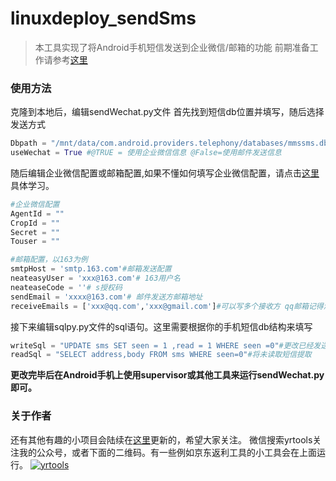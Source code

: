 # linuxdeploy_sendSms

> 本工具实现了将Android手机短信发送到企业微信/邮箱的功能
> 前期准备工作请参考[这里](https://www.yrblog.cn/category/%e7%bc%96%e7%a8%8b/android%e4%b8%8a%e7%9a%84linux/ "这里")

### 使用方法
克隆到本地后，编辑sendWechat.py文件
首先找到短信db位置并填写，随后选择发送方式
```sendWechat.py
Dbpath = "/mnt/data/com.android.providers.telephony/databases/mmssms.db"#数据库地址，记得必须挂载
useWechat = True #@TRUE = 使用企业微信信息 @False=使用邮件发送信息
```
随后编辑企业微信配置或邮箱配置,如果不懂如何填写企业微信配置，请点击[这里](https://www.yrblog.cn/2019/08/21/androidlinux03/ "这里")具体学习。
```sendWechat.py
#企业微信配置
AgentId = ""
CropId = ""
Secret = ""
Touser = ""

#邮箱配置，以163为例
smtpHost = 'smtp.163.com'#邮箱发送配置
neateasyUser = 'xxx@163.com'# 163用户名
neateaseCode = ''# s授权码
sendEmail = 'xxxx@163.com'# 邮件发送方邮箱地址
receiveEmails = ['xxx@qq.com','xxx@gmail.com']#可以写多个接收方 qq邮箱记得添加白名单
```
接下来编辑sqlpy.py文件的sql语句。这里需要根据你的手机短信db结构来填写
```sqlpy.py
writeSql = "UPDATE sms SET seen = 1 ,read = 1 WHERE seen =0"#更改已经发送短信的读取状态
readSql = "SELECT address,body FROM sms WHERE seen=0"#将未读取短信提取
```
**更改完毕后在Android手机上使用supervisor或其他工具来运行sendWechat.py即可。**

### 关于作者
还有其他有趣的小项目会陆续在[这里](https://www.yrblog.cn/ "这里")更新的，希望大家关注。
微信搜索yrtools关注我的公众号，或者下面的二维码。有一些例如京东返利工具的小工具会在上面运行。
[![yrtools](https://www.yrblog.cn/wp-content/uploads/2019/08/%E5%BE%AE%E4%BF%A1%E6%88%AA%E5%9B%BE_20190821220711.png "yrtools")](https://www.yrblog.cn/wp-content/uploads/2019/08/%E5%BE%AE%E4%BF%A1%E6%88%AA%E5%9B%BE_20190821220711.png "yrtools")



